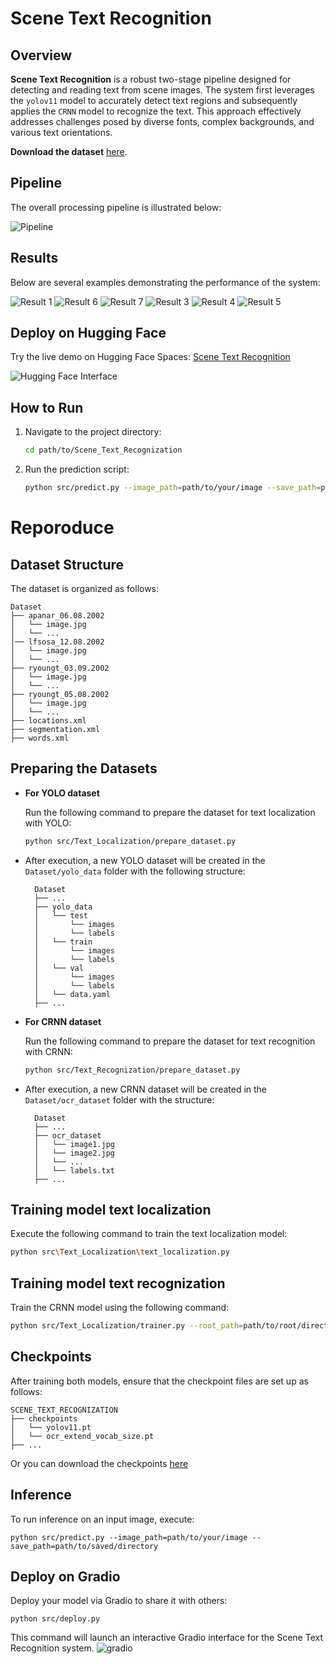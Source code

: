 # Scene Text Recognition

## Overview

**Scene Text Recognition** is a robust two-stage pipeline designed for detecting and reading text from scene images. The system first leverages the `yolov11` model to accurately detect text regions and subsequently applies the `CRNN` model to recognize the text. This approach effectively addresses challenges posed by diverse fonts, complex backgrounds, and various text orientations.

**Download the dataset** [here](https://drive.google.com/file/d/1kUy2tuH-kKBlFCNA0a9sqD2TG4uyvBnV/view).

## Pipeline
The overall processing pipeline is illustrated below:

![Pipeline](images/pipeline.png)

## Results

Below are several examples demonstrating the performance of the system:

![Result 1](images/result1.png)
![Result 6](images/result6.png)
![Result 7](images/result7.png)
![Result 3](images/result3.png)
![Result 4](images/result4.png)
![Result 5](images/result5.png)

## Deploy on Hugging Face
Try the live demo on Hugging Face Spaces: [Scene Text Recognition](https://huggingface.co/spaces/TungDuong/Scene_Text_Recognization)

![Hugging Face Interface](images/hg.png)

## How to Run
1. Navigate to the project directory:
   ```bash
   cd path/to/Scene_Text_Recognization
   ```

2. Run the prediction script:
    ```bash
    python src/predict.py --image_path=path/to/your/image --save_path=path/to/saved/directory
    ```

# Reporoduce
## Dataset Structure

The dataset is organized as follows:

    Dataset
    ├── apanar_06.08.2002
    │   └── image.jpg
    │   └── ...
    │── lfsosa_12.08.2002
    │   └── image.jpg
    │   └── ...
    ├── ryoungt_03.09.2002
    │   └── image.jpg
    │   └── ...
    ├── ryoungt_05.08.2002
    │   └── image.jpg
    │   └── ...
    ├── locations.xml
    ├── segmentation.xml
    ├── words.xml

## Preparing the Datasets
- **For YOLO dataset**

    Run the following command to prepare the dataset for text localization with YOLO:

    ```bash
    python src/Text_Localization/prepare_dataset.py
    ```
- After execution, a new YOLO dataset will be created in the `Dataset/yolo_data` folder with the following structure:

        Dataset
        ├── ...
        ├── yolo_data
        │   └── test
        │       └── images
        │       └── labels
        │   └── train
        │       └── images
        │       └── labels
        │   └── val
        │       └── images
        │       └── labels
        │   └── data.yaml
        ├── ...

- **For CRNN dataset**

    Run the following command to prepare the dataset for text recognition with CRNN:

    ```bash
    python src/Text_Recognization/prepare_dataset.py
    ```

- After execution, a new CRNN dataset will be created in the `Dataset/ocr_dataset` folder with the structure:

        Dataset
        ├── ...
        ├── ocr_dataset
        │   └── image1.jpg
        │   └── image2.jpg
        │   └── ...
        │   └── labels.txt
        ├── ...

## Training model text localization

Execute the following command to train the text localization model:

```bash
python src\Text_Localization\text_localization.py
```

## Training model text recognization

Train the CRNN model using the following command:

```bash
python src/Text_Localization/trainer.py --root_path=path/to/root/directory --save_path--path/to/save/weight
```
## Checkpoints
After training both models, ensure that the checkpoint files are set up as follows:

    SCENE_TEXT_RECOGNIZATION
    ├── checkpoints
    │   └── yolov11.pt
    │   └── ocr_extend_vocab_size.pt
    ├── ...

Or you can download the checkpoints [here](https://drive.google.com/drive/folders/1on3Oz8xQwIVNWkkpVsXz-ypDou93Gfh7?usp=sharing)

## Inference
To run inference on an input image, execute:

    python src/predict.py --image_path=path/to/your/image --save_path=path/to/saved/directory

## Deploy on Gradio
Deploy your model via Gradio to share it with others:

    python src/deploy.py

This command will launch an interactive Gradio interface for the Scene Text Recognition system.
![gradio](images/gradio.png)